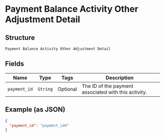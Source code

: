 
# Payment Balance Activity Other Adjustment Detail

## Structure

`Payment Balance Activity Other Adjustment Detail`

## Fields

| Name | Type | Tags | Description |
|  --- | --- | --- | --- |
| `payment_id` | `String` | Optional | The ID of the payment associated with this activity. |

## Example (as JSON)

```json
{
  "payment_id": "payment_id4"
}
```

